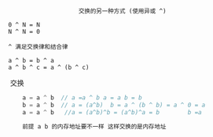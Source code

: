 						交换的另一种方式 (使用异或 ^)

```apl
0 ^ N = N
N ^ N = 0

^ 满足交换律和结合律	
```

```apl
a ^ b = b ^ a
a ^ b ^ c = a ^ (b ^ c)  
```

​	  	交换

```go
	a = a ^ b  // a =a ^ b a = a b = b        	
	b = a ^ b  // a = (a^b)  b = a ^ (b ^ b) = a ^ 0 = a
	a = a ^ b 	//a = (a^b)^b = (a^b)^a = b        b =a 

	前提 a b 的内存地址要不一样 这样交换的是内存地址
```

